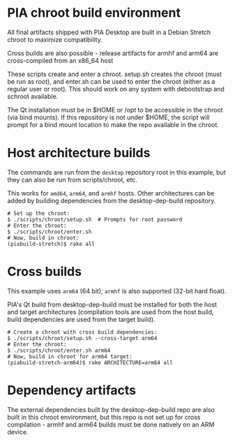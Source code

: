 # PIA chroot build environment

All final artifacts shipped with PIA Desktop are built in a Debian Stretch chroot to maximize compatibility.

Cross builds are also possible - release artifacts for armhf and arm64 are cross-compiled from an x86_64 host

These scripts create and enter a chroot.  setup.sh creates the chroot (must be run as root), and enter.sh can be used to enter the chroot (either as a regular user or root).  This should work on any system with debootstrap and schroot available.

The Qt installation must be in $HOME or /opt to be accessible in the chroot (via bind mounts).  If this repository is not under $HOME, the script will prompt for a bind mount location to make the repo available in the chroot.

# Host architecture builds

The commands are run from the `desktop` repository root in this example, but they can also be run from scripts/chroot, etc.

This works for `amd64`, `arm64`, and `armhf` hosts.  Other architectures can be added by building dependencies from the desktop-dep-build repository.

```shell
# Set up the chroot:
$ ./scripts/chroot/setup.sh  # Prompts for root password
# Enter the chroot:
$ ./scripts/chroot/enter.sh
# Now, build in chroot:
(piabuild-stretch)$ rake all
```

# Cross builds

This example uses `arm64` (64 bit); `armhf` is also supported (32-bit hard float).

PIA's Qt build from desktop-dep-build must be installed for both the host and target architectures (compilation tools are used from the host build, build dependencies are used from the target build).

```shell
# Create a chroot with cross build dependencies:
$ ./scripts/chroot/setup.sh --cross-target arm64
# Enter the chroot:
$ ./scripts/chroot/enter.sh arm64
# Now, build in chroot for arm64 target:
(piabuild-stretch-arm64)$ rake ARCHITECTURE=arm64 all
```

# Dependency artifacts

The external dependencies built by the desktop-dep-build repo are also built in this chroot environment, but this repo is not set up for cross compilation - armhf and arm64 builds must be done natively on an ARM device.
